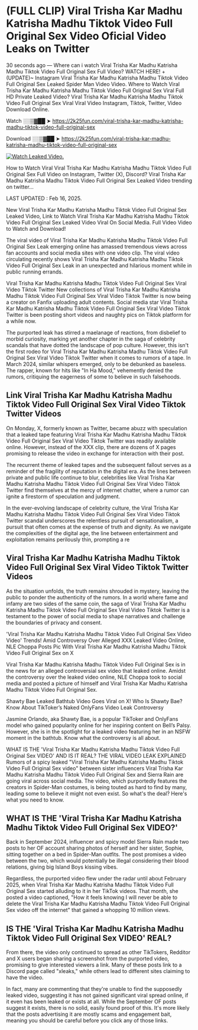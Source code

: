 # (FULL CLIP) Viral Trisha Kar Madhu Katrisha Madhu Tiktok Video Full Original Sex Video Oficial Video Leaks on Twitter

30 seconds ago — Where can i watch Viral Trisha Kar Madhu Katrisha Madhu Tiktok Video Full Original Sex Full Video? WATCH HERE! +(UPDATE)~ Instagram Viral Trisha Kar Madhu Katrisha Madhu Tiktok Video Full Original Sex Leaked Spider Man Video Video. Where to Watch Viral Trisha Kar Madhu Katrisha Madhu Tiktok Video Full Original Sex Viral Full HD Private Leaked Video? Viral Trisha Kar Madhu Katrisha Madhu Tiktok Video Full Original Sex Viral Viral Video Instagram, Tiktok, Twitter, Video Download Online.

Watch ░░▒▓██ ➤ https://2k25fun.com/viral-trisha-kar-madhu-katrisha-madhu-tiktok-video-full-original-sex

Download ░░▒▓██ ➤ https://2k25fun.com/viral-trisha-kar-madhu-katrisha-madhu-tiktok-video-full-original-sex

[![Watch Leaked Video.](https://miro.medium.com/v2/resize:fit:828/format:webp/1*cilzJN44JGOrTw9NJCrNHA.gif "Watch Leaked Video")](https://2k25fun.com/viral-trisha-kar-madhu-katrisha-madhu-tiktok-video-full-original-sex)

How to Watch Viral Viral Trisha Kar Madhu Katrisha Madhu Tiktok Video Full Original Sex Full Video on Instagram, Twitter (X), Discord? Viral Trisha Kar Madhu Katrisha Madhu Tiktok Video Full Original Sex Leaked Video trending on twitter...

LAST UPDATED : Feb 16, 2025.

New Viral Trisha Kar Madhu Katrisha Madhu Tiktok Video Full Original Sex Leaked Video, Link to Watch Viral Trisha Kar Madhu Katrisha Madhu Tiktok Video Full Original Sex Leaked Video Viral On Social Media. Full Video Video to Watch and Download!

The viral video of Viral Trisha Kar Madhu Katrisha Madhu Tiktok Video Full Original Sex Leak emerging online has amassed tremendous views across fan accounts and social media sites with one video clip. The viral video circulating recently shows Viral Trisha Kar Madhu Katrisha Madhu Tiktok Video Full Original Sex Leak in an unexpected and hilarious moment while in public running errands.

Viral Trisha Kar Madhu Katrisha Madhu Tiktok Video Full Original Sex Viral Video Tiktok Twitter New collections of Viral Trisha Kar Madhu Katrisha Madhu Tiktok Video Full Original Sex Viral Video Tiktok Twitter is now being a creator on Fanfix uploading adult contents. Social media star Viral Trisha Kar Madhu Katrisha Madhu Tiktok Video Full Original Sex Viral Video Tiktok Twitter is been posting short videos and naughty pics on Tiktok platform for a while now.

The purported leak has stirred a maelanage of reactions, from disbelief to morbid curiosity, marking yet another chapter in the saga of celebrity scandals that have dotted the landscape of pop culture. However, this isn't the first rodeo for Viral Trisha Kar Madhu Katrisha Madhu Tiktok Video Full Original Sex Viral Video Tiktok Twitter when it comes to rumors of a tape. In March 2024, similar whispers emerged, only to be debunked as baseless. The rapper, known for hits like "In Ha Mood," vehemently denied the rumors, critiquing the eagerness of some to believe in such falsehoods.

## Link Viral Trisha Kar Madhu Katrisha Madhu Tiktok Video Full Original Sex Viral Video Tiktok Twitter Videos

On Monday, X, formerly known as Twitter, became abuzz with speculation that a leaked tape featuring Viral Trisha Kar Madhu Katrisha Madhu Tiktok Video Full Original Sex Viral Video Tiktok Twitter was readily available online. However, instead of the XXX clip, there are dozens of X pages promising to release the video in exchange for interaction with their post.

The recurrent theme of leaked tapes and the subsequent fallout serves as a reminder of the fragility of reputation in the digital era. As the lines between private and public life continue to blur, celebrities like Viral Trisha Kar Madhu Katrisha Madhu Tiktok Video Full Original Sex Viral Video Tiktok Twitter find themselves at the mercy of internet chatter, where a rumor can ignite a firestorm of speculation and judgment.

In the ever-evolving landscape of celebrity culture, the Viral Trisha Kar Madhu Katrisha Madhu Tiktok Video Full Original Sex Viral Video Tiktok Twitter scandal underscores the relentless pursuit of sensationalism, a pursuit that often comes at the expense of truth and dignity. As we navigate the complexities of the digital age, the line between entertainment and exploitation remains perilously thin, prompting a re

##  Viral Trisha Kar Madhu Katrisha Madhu Tiktok Video Full Original Sex Viral Video Tiktok Twitter Videos

As the situation unfolds, the truth remains shrouded in mystery, leaving the public to ponder the authenticity of the rumors. In a world where fame and infamy are two sides of the same coin, the saga of Viral Trisha Kar Madhu Katrisha Madhu Tiktok Video Full Original Sex Viral Video Tiktok Twitter is a testament to the power of social media to shape narratives and challenge the boundaries of privacy and consent.

'Viral Trisha Kar Madhu Katrisha Madhu Tiktok Video Full Original Sex Video Video' Trends! Amid Controversy Over Alleged XXX Leaked Video Online, NLE Choppa Posts Pic With Viral Trisha Kar Madhu Katrisha Madhu Tiktok Video Full Original Sex on X

Viral Trisha Kar Madhu Katrisha Madhu Tiktok Video Full Original Sex is in the news for an alleged controversial sex video that leaked online. Amidst the controversy over the leaked video online, NLE Choppa took to social media and posted a picture of himself and Viral Trisha Kar Madhu Katrisha Madhu Tiktok Video Full Original Sex.

Shawty Bae Leaked Bathtub Video Goes Viral on X! Who Is Shawty Bae? Know About TikToker’s Naked OnlyFans Video Leak Controversy

Jasmine Orlando, aka Shawty Bae, is a popular TikToker and OnlyFans model who gained popularity online for her inspiring content on Bell’s Palsy. However, she is in the spotlight for a leaked video featuring her in an NSFW moment in the bathtub. Know what the controversy is all about.

WHAT IS THE 'Viral Trisha Kar Madhu Katrisha Madhu Tiktok Video Full Original Sex VIDEO' AND IS IT REAL? THE VIRAL VIDEO LEAK EXPLAINED Rumors of a spicy leaked "Viral Trisha Kar Madhu Katrisha Madhu Tiktok Video Full Original Sex video" between sister influencers Viral Trisha Kar Madhu Katrisha Madhu Tiktok Video Full Original Sex and Sierra Rain are going viral across social media. The video, which purportedly features the creators in Spider-Man costumes, is being touted as hard to find by many, leading some to believe it might not even exist. So what's the deal? Here's what you need to know.

## WHAT IS THE 'Viral Trisha Kar Madhu Katrisha Madhu Tiktok Video Full Original Sex VIDEO?'

Back in September 2024, influencer and spicy model Sierra Rain made two posts to her OF account sharing photos of herself and her sister, Sophie, sitting together on a bed in Spider-Man outfits. The post promises a video between the two, which would potentially be illegal considering their blood relations, giving big Island Boys kissing vibes.

Regardless, the purported video flew under the radar until about February 2025, when Viral Trisha Kar Madhu Katrisha Madhu Tiktok Video Full Original Sex started alluding to it in her TikTok videos. That month, she posted a video captioned, "How it feels knowing I will never be able to delete the Viral Trisha Kar Madhu Katrisha Madhu Tiktok Video Full Original Sex video off the internet" that gained a whopping 10 million views.

## IS THE 'Viral Trisha Kar Madhu Katrisha Madhu Tiktok Video Full Original Sex VIDEO' REAL?

From there, the video only continued to spread as other TikTokers, Redditor and X users began sharing a screenshot from the purported video, promising to give interested viewers a link. Many of these posts link to a Discord page called "xleaks," while others lead to different sites claiming to have the video.

In fact, many are commenting that they're unable to find the supposedly leaked video, suggesting it has not gained significant viral spread online, if it even has been leaked or exists at all. While the September OF posts suggest it exists, there is no solid, easily found proof of this. It's more likely that the posts advertising it are mostly scams and engagement bait, meaning you should be careful before you click any of those links.